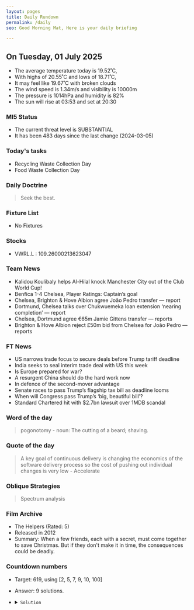 ```yaml
---
layout: pages
title: Daily Rundown
permalink: /daily
seo: Good Morning Mat, Here is your daily briefing

---
```


<!-- weather_marker starts -->
## On Tuesday, 01 July 2025

- The average temperature today is 19.52˚C,
- With highs of 20.55˚C and lows of 18.71˚C,
- It may feel like 19.67˚C with broken clouds
- The wind speed is 1.34m/s and visibility is 10000m
- The pressure is 1014hPa and humidity is 82%
- The sun will rise at 03:53 and set at 20:30

<!-- weather_marker ends -->

### MI5 Status
<!-- threat_marker starts -->
- The current threat level is <span class="highlighter">SUBSTANTIAL</span>
- It has been 483 days since the last change (2024-03-05)

<!-- threat_marker ends -->

### Today's tasks
<!-- task_marker starts -->
- Recycling Waste Collection Day
- Food Waste Collection Day

<!-- task_marker ends -->

### Daily Doctrine
<!-- doctrine_marker starts -->
> Seek the best.
<!-- doctrine_marker ends -->

### Fixture List

<!-- fixture_marker starts -->
- No Fixtures
<!-- fixture_marker ends -->

### Stocks

<!-- stocks_marker starts -->

- VWRL.L : 109.26000213623047 

<!-- stocks_marker ends -->

### Team News
<!-- news_marker starts -->

- Kalidou Koulibaly helps Al-Hilal knock Manchester City out of the Club World Cup!
- Benfica 1-4 Chelsea, Player Ratings: Captain’s goal
- Chelsea, Brighton & Hove Albion agree João Pedro transfer — report
- Dortmund, Chelsea talks over Chukwuemeka loan extension ‘nearing completion’ — report
- Chelsea, Dortmund agree €65m Jamie Gittens transfer — reports
- Brighton & Hove Albion reject £50m bid from Chelsea for João Pedro — reports

<!-- news_marker ends -->

### FT News

<!-- ftnews_marker starts -->

- US narrows trade focus to secure deals before Trump tariff deadline
- India seeks to seal interim trade deal with US this week
- Is Europe prepared for war?
- A resurgent China should do the hard work now
- In defence of the second-mover advantage
- Senate races to pass Trump’s flagship tax bill as deadline looms
- When will Congress pass Trump’s ‘big, beautiful bill’?
- Standard Chartered hit with $2.7bn lawsuit over 1MDB scandal

<!-- ftnews_marker ends -->

### Word of the day

<!-- word_marker starts -->

 > pogonotomy - noun: The cutting of a beard; shaving.

<!-- word_marker ends -->

### Quote of the day
<!-- quote_marker starts -->

> A key goal of continuous delivery is changing the economics of the software delivery process so the cost of pushing out individual changes is very low - Accelerate

<!-- quote_marker ends -->

### Oblique Strategies
<!-- eno_marker starts -->
> Spectrum analysis

<!-- eno_marker ends -->

### Film Archive

<!-- film_marker starts -->
- The Helpers (Rated: 5)
- Released in 2012
- Summary: When a few friends, each with a secret, must come together to save Christmas. But if they don't make it in time, the consequences could be deadly.
<!-- film_marker ends -->

### Countdown numbers
<!-- game_marker starts -->

- Target: 619, using [2, 5, 7, 9, 10, 100]
- Answer: 9 solutions.

- <details><summary><code>Solution</code></summary>

  Solution: ( ( 10 - 7 ) x 100 + 5 ) x 2 + 9

   </details>

<!-- game_marker ends -->
